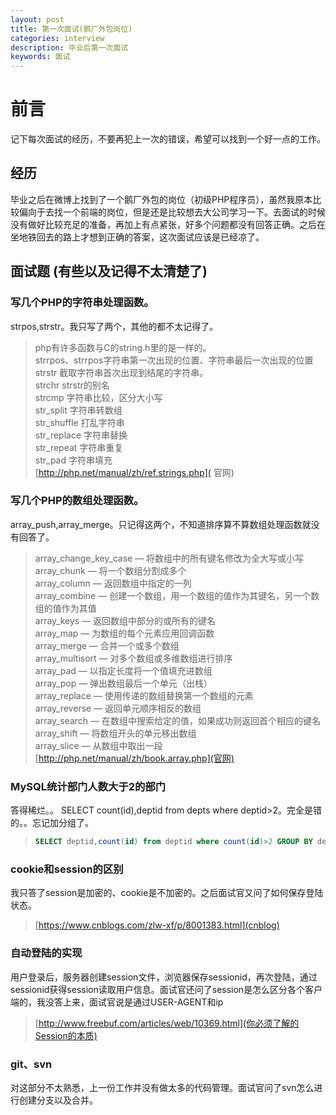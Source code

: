 ```yaml
---
layout: post
title: 第一次面试(鹅厂外包岗位)
categories: interview
description: 毕业后第一次面试
keywords: 面试
---
```

# 前言
记下每次面试的经历，不要再犯上一次的错误，希望可以找到一个好一点的工作。

## 经历

毕业之后在微博上找到了一个鹅厂外包的岗位（初级PHP程序员），虽然我原本比较偏向于去找一个前端的岗位，但是还是比较想去大公司学习一下。去面试的时候没有做好比较充足的准备，再加上有点紧张，好多个问题都没有回答正确。之后在坐地铁回去的路上才想到正确的答案，这次面试应该是已经凉了。

## 面试题 (有些以及记得不太清楚了)

### 写几个PHP的字符串处理函数。

strpos,strstr。我只写了两个，其他的都不太记得了。</br>
> php有许多函数与C的string.h里的是一样的。</br>
> strrpos、strrpos字符串第一次出现的位置、字符串最后一次出现的位置</br>
> strstr 截取字符串首次出现到结尾的字符串。</br>
> strchr strstr的别名</br>
> strcmp 字符串比较，区分大小写</br>
> str_split 字符串转数组</br>
> str_shuffle 打乱字符串</br>
> str_replace 字符串替换</br>
> str_repeat 字符串重复</br>
> str_pad 字符串填充</br>
> [http://php.net/manual/zh/ref.strings.php]( 官网)</br>

### 写几个PHP的数组处理函数。

array_push,array_merge。只记得这两个，不知道排序算不算数组处理函数就没有回答了。</br>
> array_change_key_case — 将数组中的所有键名修改为全大写或小写</br>
array_chunk — 将一个数组分割成多个</br>
array_column — 返回数组中指定的一列</br>
array_combine — 创建一个数组，用一个数组的值作为其键名，另一个数组的值作为其值</br>
array_keys — 返回数组中部分的或所有的键名</br>
array_map — 为数组的每个元素应用回调函数</br>
array_merge — 合并一个或多个数组</br>
array_multisort — 对多个数组或多维数组进行排序</br>
array_pad — 以指定长度将一个值填充进数组</br>
array_pop — 弹出数组最后一个单元（出栈）</br>
array_replace — 使用传递的数组替换第一个数组的元素</br>
array_reverse — 返回单元顺序相反的数组</br>
array_search — 在数组中搜索给定的值，如果成功则返回首个相应的键名</br>
array_shift — 将数组开头的单元移出数组</br>
array_slice — 从数组中取出一段</br>
[http://php.net/manual/zh/book.array.php](官网)

### MySQL统计部门人数大于2的部门

答得稀烂。。 SELECT count(id),deptid from depts where deptid>2。完全是错的。。忘记加分组了。
> ```sql
> SELECT deptid,count(id) from deptid where count(id)>2 GROUP BY deptid
> ```

### cookie和session的区别

我只答了session是加密的、cookie是不加密的。之后面试官又问了如何保存登陆状态。
> [https://www.cnblogs.com/zlw-xf/p/8001383.html](cnblog)

### 自动登陆的实现

用户登录后，服务器创建session文件，浏览器保存sessionid，再次登陆，通过sessionid获得session读取用户信息。面试官还问了session是怎么区分各个客户端的，我没答上来，面试官说是通过USER-AGENT和ip
> [http://www.freebuf.com/articles/web/10369.html](你必须了解的Session的本质)

### git、svn

对这部分不太熟悉，上一份工作并没有做太多的代码管理。面试官问了svn怎么进行创建分支以及合并。
